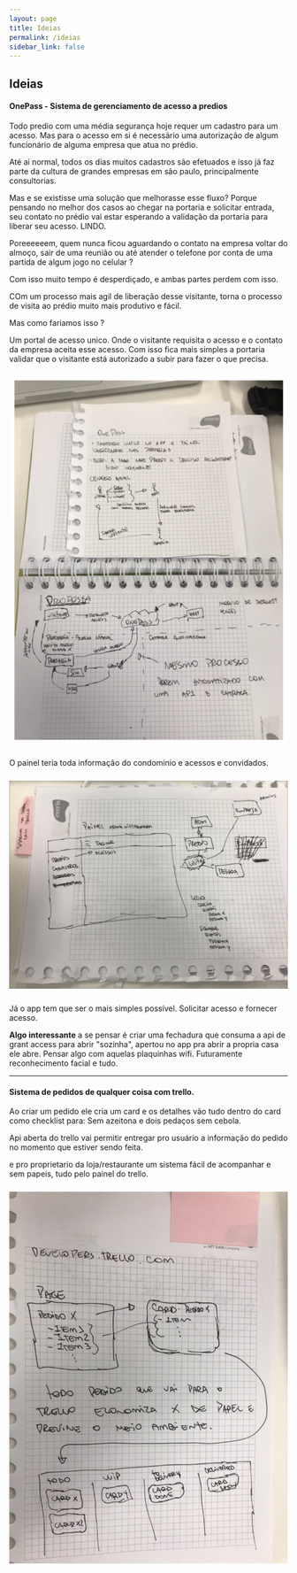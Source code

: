 ```yaml
---
layout: page
title: Ideias
permalink: /ideias
sidebar_link: false
---
```


## Ideias

#### OnePass - Sistema de gerenciamento de acesso a predios

Todo predio com uma média segurança hoje requer um cadastro para um acesso. 
Mas para o acesso em si é necessário uma autorização de algum funcionário de alguma empresa que atua no prédio. 

Até ai normal, todos os dias muitos cadastros são efetuados e isso já faz parte da cultura de grandes empresas em são paulo, principalmente consultorias.

Mas e se existisse uma solução que melhorasse esse fluxo? 
Porque pensando no melhor dos casos ao chegar na portaria e solicitar entrada, seu contato no prédio vai estar esperando a validação da portaria para liberar seu acesso. LINDO.

Poreeeeeem, quem nunca ficou aguardando o contato na empresa voltar do almoço, sair de uma reunião ou até atender o telefone por conta de uma partida de algum jogo no celular ?

Com isso muito tempo é desperdiçado, e ambas partes perdem com isso. 

COm um processo mais agil de liberação desse visitante, torna o processo de visita ao prédio muito mais produtivo e fácil.

Mas como fariamos isso ?

Um portal de acesso unico. Onde o visitante requisita o acesso e o contato da empresa aceita esse acesso.
Com isso fica mais simples a portaria validar que o visitante está autorizado a subir para fazer o que precisa.

<img src="assets/img/ideias/one-pass.png" style="margin:10px auto;" alt="">


O painel teria toda informação do condominio e acessos e convidados.

<img src="assets/img/ideias/painel-portaria-one-pass.jpg" style="margin:10px auto;" alt="">


Já o app tem que ser o mais simples possível. Solicitar acesso e fornecer acesso. 

**Algo interessante** a se pensar é criar uma fechadura que consuma a api de grant access para abrir "sozinha", apertou no app pra abrir a propria casa ele abre.
Pensar algo com aquelas plaquinhas wifi. 
Futuramente reconhecimento facial e tudo. 



--------

#### Sistema de pedidos de qualquer coisa com trello. 

Ao criar um pedido ele cria um card e os detalhes vão tudo dentro do card como checklist para: Sem azeitona e dois pedaços sem cebola.

Api aberta do trello vai permitir entregar pro usuário a informação do pedido no momento que estiver sendo feita.

e pro proprietario da loja/restaurante um sistema fácil de acompanhar e sem papeis, tudo pelo painel do trello.

<img src="assets/img/ideias/sistema-pedidos-trello.jpg" style="margin:10px auto;" alt="">

